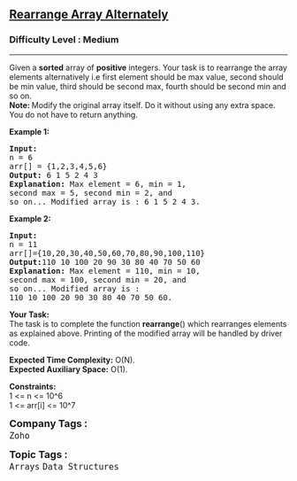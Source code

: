 <h2><a href="https://www.geeksforgeeks.org/problems/-rearrange-array-alternately-1587115620/1?page=3&difficulty=Medium&sortBy=submissions">Rearrange Array Alternately</a></h2><h3>Difficulty Level : Medium</h3><hr><div class="problems_problem_content__Xm_eO"><p>Given a <strong>sorted</strong> array of <strong>positive</strong> integers. Your task is to rearrange&nbsp;the array elements alternatively i.e first element should be max value, second should be min value, third should be second max, fourth should be second min and so on.<br>
<strong>Note:&nbsp;</strong>Modify the original array itself. Do it without using any extra space. You do not have to return anything.</p>

<p><strong>Example 1:</strong></p>

<pre><strong>Input:
</strong>n = 6
arr[] = {1,2,3,4,5,6}
<strong>Output: </strong>6 1 5 2 4 3<strong>
Explanation: </strong>Max element = 6, min = 1, 
second max = 5, second min = 2, and 
so on... Modified array is : 6 1 5 2 4 3.</pre>

<p><strong>Example 2:</strong></p>

<pre><strong>Input:
</strong>n = 11
arr[]={10,20,30,40,50,60,70,80,90,100,110}
<strong>Output:</strong>110 10 100 20 90 30 80 40 70 50 60<strong>
Explanation: </strong>Max element = 110, min = 10, 
second max = 100, second min = 20, and 
so on... Modified array is : 
110 10 100 20 90 30 80 40 70 50 60.
</pre>

<p><strong>Your&nbsp;Task:</strong><br>
The task is to complete the function <strong>rearrange</strong>() which rearranges elements as explained above. Printing of the modified array will be handled by driver code.</p>

<p><strong>Expected Time Complexity:</strong>&nbsp;O(N).<br>
<strong>Expected Auxiliary Space:</strong>&nbsp;O(1).</p>

<p><strong>Constraints:</strong><br>
1 &lt;= n &lt;= 10^6<br>
1 &lt;= arr[i] &lt;= 10^7</p>
</div><p><span style=font-size:18px><strong>Company Tags : </strong><br><code>Zoho</code>&nbsp;<br><p><span style=font-size:18px><strong>Topic Tags : </strong><br><code>Arrays</code>&nbsp;<code>Data Structures</code>&nbsp;